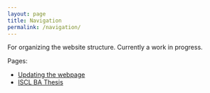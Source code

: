 ```yaml
---
layout: page
title: Navigation
permalink: /navigation/
---
```


For organizing the website structure. Currently a work in progress.

Pages:
- [Updating the webpage](/updating-the-webpage/)
- [ISCL BA Thesis](/iscl-ba-thesis/)
